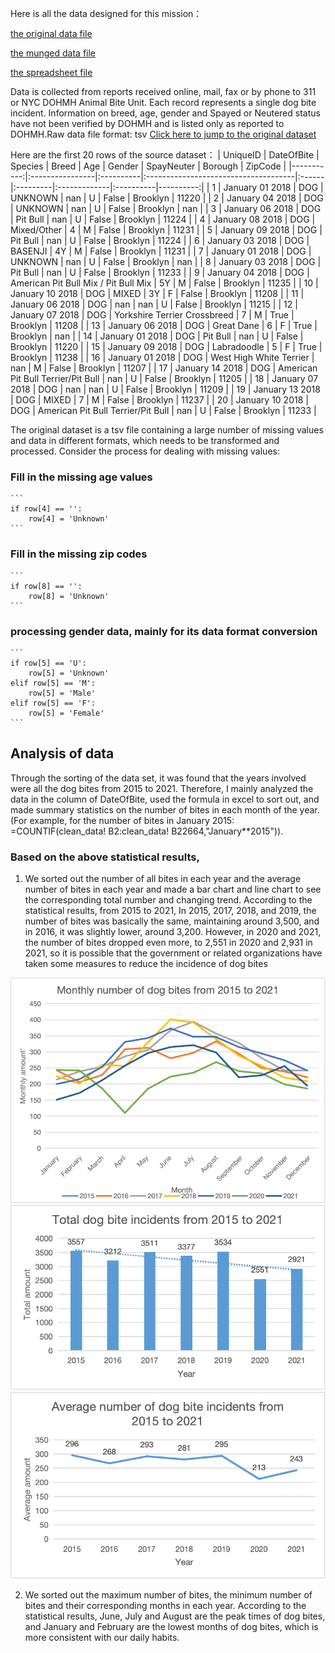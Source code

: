 Here is all the data designed for this mission：

[the original data file](/data/DOHMH_Dog_Bite.tsv)

[the munged data file](/data/clean_data.csv)

[the spreadsheet file](/data/Data_analysis.csv)

Data is collected from reports received online, mail, fax or by phone to 311 or NYC DOHMH Animal Bite Unit. Each record represents a single dog bite incident. Information on breed, age, gender and Spayed or Neutered status have not been verified by DOHMH and is listed only as reported to DOHMH.Raw data file format: tsv
[Click here to jump to the original dataset](https://data.cityofnewyork.us/Health/DOHMH-Dog-Bite-Data/rsgh-akpg/data_preview)


Here are the first 20 rows of the source dataset：
|   UniqueID | DateOfBite      | Species   | Breed                                | Age   | Gender   | SpayNeuter   | Borough   |   ZipCode |
|-----------:|:----------------|:----------|:-------------------------------------|:------|:---------|:-------------|:----------|----------:|
|          1 | January 01 2018 | DOG       | UNKNOWN                              | nan   | U        | False        | Brooklyn  |     11220 |
|          2 | January 04 2018 | DOG       | UNKNOWN                              | nan   | U        | False        | Brooklyn  |       nan |
|          3 | January 06 2018 | DOG       | Pit Bull                             | nan   | U        | False        | Brooklyn  |     11224 |
|          4 | January 08 2018 | DOG       | Mixed/Other                          | 4     | M        | False        | Brooklyn  |     11231 |
|          5 | January 09 2018 | DOG       | Pit Bull                             | nan   | U        | False        | Brooklyn  |     11224 |
|          6 | January 03 2018 | DOG       | BASENJI                              | 4Y    | M        | False        | Brooklyn  |     11231 |
|          7 | January 01 2018 | DOG       | UNKNOWN                              | nan   | U        | False        | Brooklyn  |       nan |
|          8 | January 03 2018 | DOG       | Pit Bull                             | nan   | U        | False        | Brooklyn  |     11233 |
|          9 | January 04 2018 | DOG       | American Pit Bull Mix / Pit Bull Mix | 5Y    | M        | False        | Brooklyn  |     11235 |
|         10 | January 10 2018 | DOG       | MIXED                                | 3Y    | F        | False        | Brooklyn  |     11208 |
|         11 | January 06 2018 | DOG       | nan                                  | nan   | U        | False        | Brooklyn  |     11215 |
|         12 | January 07 2018 | DOG       | Yorkshire Terrier Crossbreed         | 7     | M        | True         | Brooklyn  |     11208 |
|         13 | January 06 2018 | DOG       | Great Dane                           | 6     | F        | True         | Brooklyn  |       nan |
|         14 | January 01 2018 | DOG       | Pit Bull                             | nan   | U        | False        | Brooklyn  |     11220 |
|         15 | January 09 2018 | DOG       | Labradoodle                          | 5     | F        | True         | Brooklyn  |     11238 |
|         16 | January 01 2018 | DOG       | West High White Terrier              | nan   | M        | False        | Brooklyn  |     11207 |
|         17 | January 14 2018 | DOG       | American Pit Bull Terrier/Pit Bull   | nan   | U        | False        | Brooklyn  |     11205 |
|         18 | January 07 2018 | DOG       | nan                                  | nan   | U        | False        | Brooklyn  |     11209 |
|         19 | January 13 2018 | DOG       | MIXED                                | 7     | M        | False        | Brooklyn  |     11237 |
|         20 | January 10 2018 | DOG       | American Pit Bull Terrier/Pit Bull   | nan   | U        | False        | Brooklyn  |     11233 |

The original dataset is a tsv file containing a large number of missing values and data in different formats, which needs to be transformed and processed. Consider the process for dealing with missing values:
### Fill in the missing age values
    ```
    if row[4] == '':
        row[4] = 'Unknown'
    ```
### Fill in the missing zip codes
    ```
    if row[8] == '':
        row[8] = 'Unknown'
    ```
### processing gender data, mainly for its data format conversion
    ```
    if row[5] == 'U':
        row[5] = 'Unknown'
    elif row[5] == 'M':
        row[5] = 'Male'
    elif row[5] == 'F':
        row[5] = 'Female'
    ```
## Analysis of data
Through the sorting of the data set, it was found that the years involved were all the dog bites from 2015 to 2021. Therefore, I mainly analyzed the data in the column of DateOfBite, used the formula in excel to sort out, and made summary statistics on the number of bites in each month of the year. (For example, for the number of bites in January 2015: =COUNTIF(clean_data! B2:clean_data! B22664,"January**2015")).
### Based on the above statistical results,
1. We sorted out the number of all bites in each year and the average number of bites in each year and made a bar chart and line chart to see the corresponding total number and changing trend. According to the statistical results, from 2015 to 2021, In 2015, 2017, 2018, and 2019, the number of bites was basically the same, maintaining around 3,500, and in 2016, it was slightly lower, around 3,200. However, in 2020 and 2021, the number of bites dropped even more, to 2,551 in 2020 and 2,931 in 2021, so it is possible that the government or related organizations have taken some measures to reduce the incidence of dog bites

![pic1](/images/pic1.png)
![pic2](/images/pic2.png)
![pic3](/images/pic3.png)


2. We sorted out the maximum number of bites, the minimum number of bites and their corresponding months in each year. According to the statistical results, June, July and August are the peak times of dog bites, and January and February are the lowest months of dog bites, which is more consistent with our daily habits.